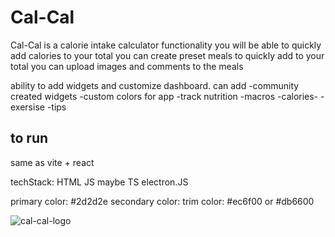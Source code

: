 # Cal-Cal
Cal-Cal is a calorie intake calculator
functionality
you will be able to quickly add calories to your total 
you can create preset meals to quickly add to your total
you can upload images and comments to the meals 


ability to add widgets and customize dashboard.
can add
-community created widgets
-custom colors for app
-track nutrition
-macros
-calories-
-exersise
-tips


## to run
same as vite + react

techStack: 
HTML 
JS maybe TS
electron.JS


primary color: #2d2d2e
secondary color: 
trim color: #ec6f00 or #db6600


![cal-cal-logo](https://github.com/LS2355/Cal-Cal/assets/108366585/7a4b72b1-1db9-49c2-bc19-538040362334)
